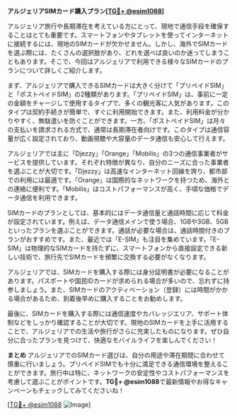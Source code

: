 **アルジェリアSIMカード購入プラン[[TG💪+ @esim1088](https://t.me/s/esim1088)]**

アルジェリア旅行や長期滞在を考えている方にとって、現地で通信手段を確保することはとても重要です。スマートフォンやタブレットを使ってインターネットに接続するには、現地のSIMカードが欠かせません。しかし、海外でSIMカードを選ぶ際には、たくさんの選択肢があり、どれを選べば良いのか迷ってしまうこともあります。そこで、今回はアルジェリアで利用できる様々なSIMカードのプランについて詳しくご紹介します。

まず、アルジェリアで購入できるSIMカードは大きく分けて「プリペイドSIM」と「ポストペイドSIM」の2種類があります。「プリペイドSIM」は、事前に一定の金額をチャージして使用するタイプで、多くの観光客に人気があります。このタイプは契約手続きが簡単で、すぐに利用開始できます。また、利用料金が分かりやすく、無駄遣いを防ぐことができます。一方、「ポストペイドSIM」は月々の支払いを請求される方式で、通常は長期滞在者向けです。このタイプは通信容量が広く設定されており、動画視聴や大容量のデータ通信も安心して行えます。

アルジェリアでは主に「Djezzy」「Orange」「Mobilis」の3つの通信事業者がサービスを提供しています。それぞれ特徴が異なり、自分のニーズに合った事業者を選ぶことが大切です。「Djezzy」は高速なインターネット回線を誇り、都市部での利用には最適です。「Orange」は国際的なネットワークを持つため、海外との連絡に便利です。「Mobilis」はコストパフォーマンスが高く、手頃な価格でデータ通信を利用できます。

SIMカードのプランとしては、基本的にはデータ通信量と通話時間に応じて料金が設定されています。例えば、データ通信メインで使う場合、1GBや3GB、5GBといったプランを選ぶことができます。通話が必要な場合は、通話時間付きのプランがおすすめです。また、最近では「E-SIM」も注目を集めています。「E-SIM」は物理的なSIMカードを持たずに、スマートフォンから直接設定できる新しい技術で、旅行先でSIMカードを頻繁に交換する必要がなくなります。

アルジェリアでは、SIMカードを購入する際には身分証明書が必要になることがあります。パスポートや国民IDカードが求められる場合が多いので、忘れずに持参しましょう。また、SIMカードのアクティベーション（登録）には時間がかかる場合があるため、到着後早めに購入することをお勧めします。

最後に、SIMカードを購入する際には通信速度やカバレッジエリア、サポート体制などをしっかり確認することが大切です。現地のSIMカードを上手に活用することで、アルジェリアでの生活や旅行がさらに充実したものになります。ぜひ自分に合ったプランを見つけて、快適なモバイルライフを楽しんでください！

**まとめ**
アルジェリアでのSIMカード選びは、自分の用途や滞在期間に合わせて慎重に行いましょう。プリペイドSIMでも十分に満足できる通信環境を整えることができます。旅行中は特に、ネットワークの安定性やコストパフォーマンスを考慮して選ぶことがポイントです。**TG💪+ @esim1088**で最新情報やお得なキャンペーンもチェックしてみてくださいね！

[[TG💪+ @esim1088](https://t.me/s/esim1088) ![Image](https://i.postimg.cc/Y0z9fWf4/image.png)]